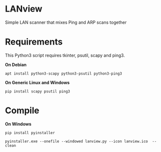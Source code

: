 # LANview
Simple LAN scanner that mixes Ping and ARP scans together

# Requirements #
This Python3 script requires tkinter, psutil, scapy and ping3.

**On Debian**

```apt install python3-scapy python3-psutil python3-ping3```

**On Generic Linux and Windows**

```pip install scapy psutil ping3```

# Compile #

**On Windows**

```pip install pyinstaller```

```pyinstaller.exe --onefile --windowed lanview.py --icon lanview.ico  --clean```
